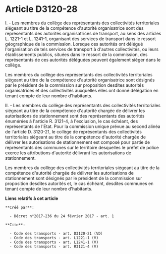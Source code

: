 # Article D3120-28

I. - Les membres du collège des représentants des collectivités territoriales siégeant au titre de la compétence d'autorité
organisatrice sont des représentants des autorités organisatrices de transport, au sens des articles L. 1221-1 et L. 1241-1,
organisant des services de transport dans le ressort géographique de la commission. Lorsque ces autorités ont délégué
l'organisation de tels services de transport à d'autres collectivités, ou leurs établissements publics, situées dans le
ressort de la commission, des représentants de ces autorités déléguées peuvent également siéger dans le collège. 

Les membres du collège des représentants des collectivités territoriales siégeant au titre de la compétence d'autorité
organisatrice sont désignés par le président de la commission sur proposition desdites autorités organisatrices et des
collectivités auxquelles elles ont donné délégation en tenant compte de leur nombre d'habitants. 

II. - Les membres du collège des représentants des collectivités territoriales siégeant au titre de la compétence d'autorité
chargée de délivrer les autorisations de stationnement sont des représentants des autorités énumérées à l'article R. 3121-4,
à l'exclusion, le cas échéant, des représentants de l'Etat. Pour la commission unique prévue au second alinéa de l'article D.
3120-21, le collège de représentants des collectivités territoriales siégeant au titre de la compétence d'autorité chargée de
délivrer les autorisations de stationnement est composé pour partie de représentants des communes sur le territoire
desquelles le préfet de police exerce les attributions d'autorité délivrant les autorisations de stationnement. 

Les membres du collège des collectivités territoriales siégeant au titre de la compétence d'autorité chargée de délivrer les
autorisations de stationnement sont désignés par le président de la commission sur proposition desdites autorités et, le cas
échéant, desdites communes en tenant compte de leur nombre d'habitants.

**Liens relatifs à cet article**

	**Créé par**:

	  - Décret n°2017-236 du 24 février 2017 - art. 1

	**Cite**:

	  - Code des transports - art. D3120-21 (VD)
	  - Code des transports - art. L1221-1 (V)
	  - Code des transports - art. L1241-1 (V)
	  - Code des transports - art. R3121-4 (V)
